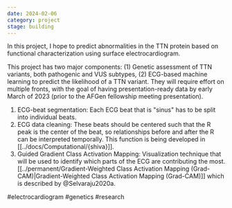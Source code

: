 ```yaml
---
date: 2024-02-06
category: project
stage: building
---
```


In this project, I hope to predict abnormalities in the TTN protein based on functional characterization using surface electrocardiogram.

This project has two major components: (1) Genetic assessment of TTN variants, both pathogenic and VUS subtypes, (2) ECG-based machine learning to predict the likelihood of a TTN variant. They will require effort on multiple fronts, with the goal of having presentation-ready data by early March of 2023 (prior to the AFGen fellowship meeting presentation).

1. ECG-beat segmentation: Each ECG beat that is "sinus" has to be split into individual beats. 
2. ECG data cleaning: These beats should be centered such that the R peak is the center of the beat, so relationships before and after the R can be interpreted temporally. This function is being developed in [[../docs/Computational/{shiva}]].
3. Guided Gradient Class Activation Mapping: Visualization technique that will be used to identify which parts of the ECG are contributing the most. [[../permanent/Gradient-Weighted Class Activation Mapping (Grad-CAM)|Gradient-Weighted Class Activation Mapping (Grad-CAM)]] which is described by @Selvaraju2020a.

#electrocardiogram 
#genetics 
#research 